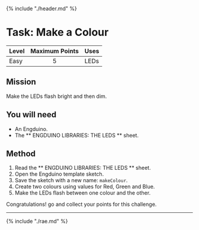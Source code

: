 {% include "./header.md" %}


# Task: Make a Colour 

| Level| Maximum Points | Uses |
| ------ |:------:|------|
| Easy | 5 | LEDs |

## Mission

Make the LEDs flash bright and then dim. 

## You will need
* An Engduino.
* The ** ENGDUINO LIBRARIES: THE LEDS ** sheet.

## Method
1. Read the ** ENGDUINO LIBRARIES: THE LEDS ** sheet.
2. Open the Engduino template sketch.
3. Save the sketch with a new name: ```makeColour```.
4. Create two colours using values for Red, Green and Blue.
5. Make the LEDs flash between one colour and the other.



Congratulations! go and collect your points for this challenge.

---
{% include "./rae.md" %}
